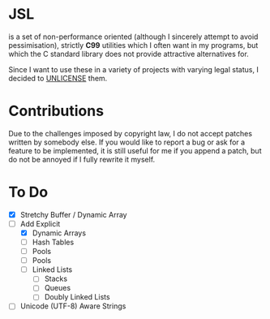 # JSL

is a set of non-performance oriented (although I sincerely attempt to avoid pessimisation),
strictly **C99** utilities which I often want in my programs, but which the C standard library
does not provide attractive alternatives for.

Since I want to use these in a variety of projects with varying legal status, I decided to
[UNLICENSE](https://www.unlicense.org) them.

# Contributions

Due to the challenges imposed by copyright law, I do not accept patches
written by somebody else. If you would like to report a bug or ask for a
feature to be implemented, it is still useful for me if you append a patch,
but do not be annoyed if I fully rewrite it myself.

# To Do

- [x] Stretchy Buffer / Dynamic Array
- [ ] Add Explicit
    - [x] Dynamic Arrays
    - [ ] Hash Tables
    - [ ] Pools
    - [ ] Pools
    - [ ] Linked Lists
        - [ ] Stacks
        - [ ] Queues
        - [ ] Doubly Linked Lists
- [ ] Unicode (UTF-8) Aware Strings
